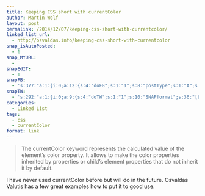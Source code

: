 ```yaml
---
title: Keeping CSS short with currentColor
author: Martin Wolf
layout: post
permalink: /2014/12/07/keeping-css-short-with-currentcolor/
linked_list_url:
  - http://osvaldas.info/keeping-css-short-with-currentcolor
snap_isAutoPosted:
  - 1
snap_MYURL:
  - 
snapEdIT:
  - 1
snapFB:
  - 's:377:"a:1:{i:0;a:12:{s:4:"doFB";s:1:"1";s:8:"postType";s:1:"A";s:10:"AttachPost";s:1:"2";s:10:"SNAPformat";s:35:"New post on MartinWolf.org: %TITLE%";s:9:"isAutoImg";s:1:"A";s:8:"imgToUse";s:0:"";s:9:"isAutoURL";s:1:"A";s:8:"urlToUse";s:0:"";s:11:"isPrePosted";s:1:"1";s:8:"isPosted";s:1:"1";s:4:"pgID";s:31:"711305895599362_807902519273032";s:5:"pDate";s:19:"2014-12-07 11:47:59";}}";'
snapTW:
  - 's:292:"a:1:{i:0;a:9:{s:4:"doTW";s:1:"1";s:10:"SNAPformat";s:36:"[Link] %TITLE%: %URL% //by @osvaldas";s:8:"attchImg";s:1:"0";s:9:"isAutoImg";s:1:"A";s:8:"imgToUse";s:0:"";s:11:"isPrePosted";s:1:"1";s:8:"isPosted";s:1:"1";s:4:"pgID";s:18:"541559747452084224";s:5:"pDate";s:19:"2014-12-07 11:48:00";}}";'
categories:
  - Linked List
tags:
  - css
  - currentColor
format: link
---
```

> The currentColor keyword represents the calculated value of the element’s color property. It allows to make the color properties inherited by properties or child&#8217;s element properties that do not inherit it by default.

I have never used currentColor before but will do in the future. Osvaldas Valutis has a few great examples how to put it to good use.